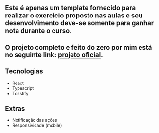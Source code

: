## Este é apenas um template fornecido para realizar o exercício proposto nas aulas e seu desenvolvimento deve-se somente para ganhar nota durante o curso.

## O projeto completo e feito do zero por mim está no seguinte link: [projeto oficial](https://github.com/BernardoOficial/reactjs-conceitos-do-react).

## Tecnologias
- React
- Typescript
- Toastify

## Extras
- Notificação das ações
- Responsividade (mobile)